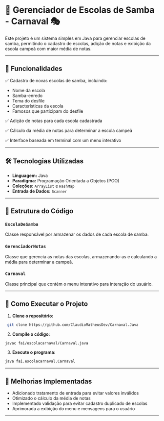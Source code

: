 # 📌 Gerenciador de Escolas de Samba - Carnaval 🎭

Este projeto é um sistema simples em Java para gerenciar escolas de samba, permitindo o cadastro de escolas, adição de notas e exibição da escola campeã com maior média de notas.

---

## 📜 Funcionalidades

✅ Cadastro de novas escolas de samba, incluindo:
   - Nome da escola
   - Samba-enredo
   - Tema do desfile
   - Características da escola
   - Famosos que participam do desfile

✅ Adição de notas para cada escola cadastrada

✅ Cálculo da média de notas para determinar a escola campeã

✅ Interface baseada em terminal com um menu interativo

---

## 🛠 Tecnologias Utilizadas

- **Linguagem:** Java
- **Paradigma:** Programação Orientada a Objetos (POO)
- **Coleções:** `ArrayList` e `HashMap`
- **Entrada de Dados:** `Scanner`

---

## 📂 Estrutura do Código

### `EscolaDeSamba`
Classe responsável por armazenar os dados de cada escola de samba.

### `GerenciadorNotas`
Classe que gerencia as notas das escolas, armazenando-as e calculando a média para determinar a campeã.

### `Carnaval`
Classe principal que contém o menu interativo para interação do usuário.

---

## 🚀 Como Executar o Projeto

1. **Clone o repositório:**
```sh
 git clone https://github.com/ClaudioMatheusDev/Carnaval.Java
```

2. **Compile o código:**
```sh
javac fai/escolacarnaval/Carnaval.java
```

3. **Execute o programa:**
```sh
java fai.escolacarnaval.Carnaval
```

---

## 🔧 Melhorias Implementadas

- Adicionado tratamento de entrada para evitar valores inválidos
- Otimizado o cálculo da média de notas
- Implementado validação para evitar cadastro duplicado de escolas
- Aprimorada a exibição do menu e mensagens para o usuário

---
